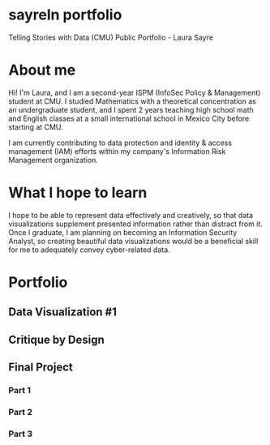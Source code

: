 # sayreln portfolio
Telling Stories with Data (CMU) Public Portfolio - Laura Sayre

# About me
Hi! I'm Laura, and I am a second-year ISPM (InfoSec Policy & Management) student at CMU. I studied Mathematics with a theoretical concentration as an undergraduate student, and I spent 2 years teaching high school math and English classes at a small international school in Mexico City before starting at CMU.

I am currently contributing to data protection and identity & access management (IAM) efforts within my company's Information Risk Management organization.

# What I hope to learn
I hope to be able to represent data effectively and creatively, so that data visualizations supplement presented information rather than distract from it. Once I graduate, I am planning on becoming an Information Security Analyst, so creating beautiful data visualizations would be a beneficial skill for me to adequately convey cyber-related data.

# Portfolio
## Data Visualization #1
## Critique by Design
## Final Project
### Part 1
### Part 2
### Part 3
